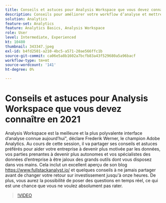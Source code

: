 ```yaml
---
title: Conseils et astuces pour Analysis Workspace que vous devez connaître en 2021
description: Conseils pour améliorer votre workflow d’analyse et mettre en évidence les innovations récentes dans Adobe Analytics
solution: Analytics
feature-set: Analytics
feature: Analytics Basics, Analysis Workspace
role: User
level: Intermediate, Experienced
kt: 10480
thumbnail: 343347.jpeg
exl-id: b4fd2501-a210-4bc5-a571-20ae566ffc1b
source-git-commit: ca06e5a8b1602a7bcfb83a43f529680a5a96bacf
workflow-type: tm+mt
source-wordcount: '141'
ht-degree: 0%

---
```


# Conseils et astuces pour Analysis Workspace que vous devez connaître en 2021

Analysis Workspace est la meilleure et la plus polyvalente interface d’analyse connue aujourd’hui&quot;, déclare Frederik Werner, le champion Adobe Analytics. Au cours de cette session, il va partager ses conseils et astuces préférés pour aider votre entreprise à devenir plus motivée par les données, vos parties prenantes à devenir plus autonomes et vos spécialistes des données d’entreprise à être jaloux des grands outils dont vous disposez dans vos mains. Cela inclut un excellent aperçu de son blog https://www.fullstackanalyst.io/ et quelques conseils à ne jamais partager avant de changer votre retour sur investissement jusqu&#39;à onze heures. De plus, vous aurez la possibilité de poser des questions en temps réel, ce qui est une chance que vous ne voulez absolument pas rater.

>[!VIDEO](https://video.tv.adobe.com/v/343347/?quality=12&learn=on)
